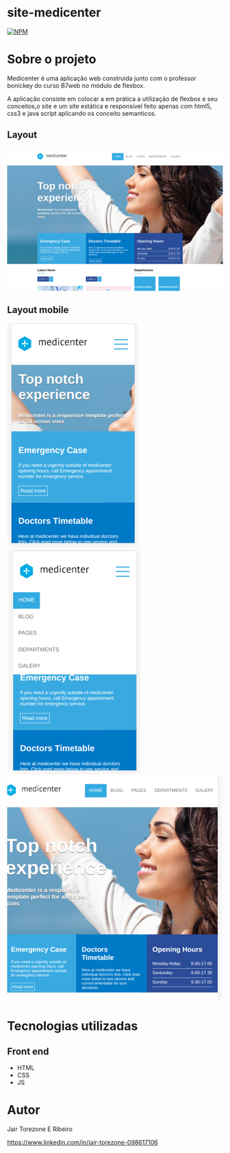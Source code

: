 # site-medicenter
[![NPM](https://img.shields.io/npm/l/react)](https://github.com/JairTorezone/site-medicenter/blob/main/LICENSE) 

# Sobre o projeto

Medicenter é uma aplicação web construída junto com o professor bonickey do curso B7web no módulo de flexbox.

A aplicação consiste em colocar a em prática a utilização de flexbox e seu conceitos,o site e um site estática e responsivel feito apenas com html5, css3 e java script aplicando os conceito semanticos.

## Layout 
![Mobile 1](https://github.com/JairTorezone/site-medicenter/blob/main/assets/image/menu.png) 

## Layout mobile
![Mobile 2](https://github.com/JairTorezone/site-medicenter/blob/main/assets/image/mobile.png) ![Mobile 3](https://github.com/JairTorezone/site-medicenter/blob/main/assets/image/m2.png) ![Mobile 4](https://github.com/JairTorezone/site-medicenter/blob/main/assets/image/m3.png) 

# Tecnologias utilizadas
## Front end
- HTML 
- CSS 
- JS 

# Autor
Jair Torezone E Ribeiro

https://www.linkedin.com/in/jair-torezone-098617106

